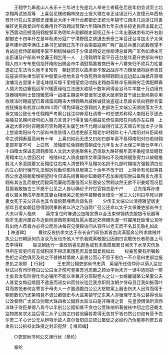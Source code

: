 <!-- { "loadSidebar": true } -->
　　王翱字九皋盐山人永乐十三年进士先是北人举进士者辄在后是年初会试贡士北京翱两试皆高等　上喜召见赐改翰林庶吉士授大理左寺正诖误迁行人宣德元年西杨荐升行在山东道御史谨重达大体十年升佥都御史正统元年镇守江西未几巡浙江拊善摧奸吏民畏爱四年松番用兵不效翱出赞理六年镇陕西七年东虏杀掠吏民师出辄北辽东西震动且撼渔阳翱提督军务明年升副都御史留抚辽东十二年出塞破虏有功升右副都御史十四年升左是年秋虏分寇广宁清野困之虏退去景泰三年召还台寻加太子太保是年建州酋李满住上番书乞留翱辽东不许会南蛮寇两广两广副总兵董兴武毅观望不肯战巡抚侍郎揭稽李棠不相统贼益炽于少保请用安远侯柳溥总督两广军务如溥未可出臣谦及户部尚书金濂王翱乞用一人　上用翱明年蛮平召还台是年夏升吏部尚书初翱入四川专布恩信招怀降附出赐金市牛酒慰犒番酋商巴等十八寨来归不烦兵力松番遂定辽东法令久弛不复知有　朝廷赏罚以故虏至不敢战战亦不力翱至诸将庭参责其玩寇丧师失律当斩军中股栗头抢地言自今效死用命得释翱即出巡边起山海抵开原缮浚墉沟五里堡十里屯烽燧斥堠千里相望虏见啮指走翱益简练卒伍赈赒穷乏偶配鳏寡人情大悦边塞孤远军兴辄匮缘俗立法细大收赎十数年间得金谷马牛羊数十万边用充饶器械明利士皆饱暖愿得一战报主翱逾年督诸军出塞大破虏斩首千级比至岭南亦用收赎法时翱威望巳着诸蛮闻翱来大惧翱略兵威推诚抚谕盗寇止息酋长信向翱尝言蛮戎抚捕各有机宜以故四川两广得免绎骚之患翱初入吏部佐王文端公天顺初落太子太保文端公致仕专任翱翱严考察公铨注仰奔竞杜请寄一时任使并称得人南阳石亨逐去裕陵召见翱问贤何如人翱力言贤才行得复留内阁益见倚任南阳在内阁亦左右翱　上进退大臣时时召翱面可否称翱先生屡乞休不允翱以故得行其志天顺五年加太子少保　上尝谕南阳曰今六部尚书庶皆得人但虑吏部王翱老尔时翱年七十八南阳对曰臣闻禄命之说翱寿最高尚有十年　上喜曰如此无虑又曰如曰部年富不易得南阳对曰若继翱吏部非富不可　上曰然　茂陵即位免翱雨雪朝成化元年复太子太保三年致仕卒年八十四赠太保谥忠肃翱善知人文武大吏施聚焦礼范信耿九畴轩輗年富李秉程信皆翱荐用翱本北人尝因召对　裕陵曰北人质直雄伟文章藻饰似不及南顾缓急得力以故翱推毂北人多至姚夔又反翱往往右南人清誉稍不及翱功名损于礼部时翱端方强毅清白俭约立心制行循守礼法惕厉忧勤仰思待旦居第三十余年不改于旧　上特命有司起第县西公余退宿朝房惟朔望时令归谒先祠曹贼亦知重翱不忍加害南阳尝曰皋陶言九德王翱有其五乱而敬扰而毅简而廉刚而塞强而义彭惠安公赞翱淡然无欲不识姜姬而况苞苴莫我敢施古三不惑于公见之人皆以确论子竚世官锦衣副千户 
　　辽东指挥孙璟者以漏关鞭戍卒至死其妻女相继哭之死他卒被鞭者诉璟杀一家三人公判曰卒死以罪妻女死于夫父非杀也其令璟偿葬埋费后璟名将 
　　少传王文端公以清德雅望居吏部年且老矣朝廷思得刚明果断者以济之乃自两广召公还命以太子太保兼吏部尚书士大夫以得人相庆 
　　英宗复位时眷遇公加隆赏赉以金玉束带锦绣衣服银币玩器等物岁无虗月屡召与近臣同游西苑南城及扈从猎近郊燕赐优渥一时擢用廷臣惟公言听有出他人荐者亦必待公而后决每召见便殿访问从容呼以老王而不名其见敬礼如此 
【 神道碑】 
　　曹钦反夜执李文达于东长安门斫伤其首血流满面奔公所求救贼并执公公曰朝廷何负汝汝乃反也杀他人宁杀我贼素敬服公因谢曰岂敢伤长者耶遂上马去李得释 
　　每见朝廷行一善政则喜见颜色或有未善攒眉累日闻天下水旱灾伤急寻所在官吏问有无储积民不得流离饿死否其爱国爱民如此 
　　权豪势要有所嘱毅色拒之词色俱厉及处之不甚拂其情故人虽畏公而心不怨于恩仇一不介意曰吏部岂报恩仇之地耶 【 行状】 
　　王忠肃公翱吏部尚书忠清　英皇所任信仲孙以荫入监应秋试以有司印卷白公公曰汝才傥可登第吾岂忍蔽之顾汝学尚未万一误中选则妨一寒士矣且汝有阶得仕何必强所不能以幸冀非分邪裂卷火之公一女嫁畿辅某公某妻公夫人甚爱女每迎壻固不遣恚而语女曰而翁长铨迁我京职则汝朝夕侍母且迁我如振落叶耳而故恡者何女寄言于母夫人一夕置酒跪白公公大怒取案上器击伤夫人出驾而宿于朝房数旬乃还第壻竟不调公都御史与大监某镇守辽东某人亦循理守法与公甚得也后公改督两广太监泣别赠大珠四枚公固辞太监泣曰是非赂得之昔　先皇颁僧保所货西洋珠于侍臣某得八焉今以半别公公固知某不贪也公受珠纳所著披袄中纫之后还朝太监物故矣求太监后得二从子公劳之曰若翁廉若辈得无苦贫乎皆曰然公曰如有营予佐尔贾二子心计公无从辨特示故人意尔皆阳应曰诺公屡促之必如约乃伪屋券列贾五百金告公公拆袄出珠授之封识宛然 
【 维风编】 

　　○吏部尚书何公文渊行状（章纶） 

　　章纶 
